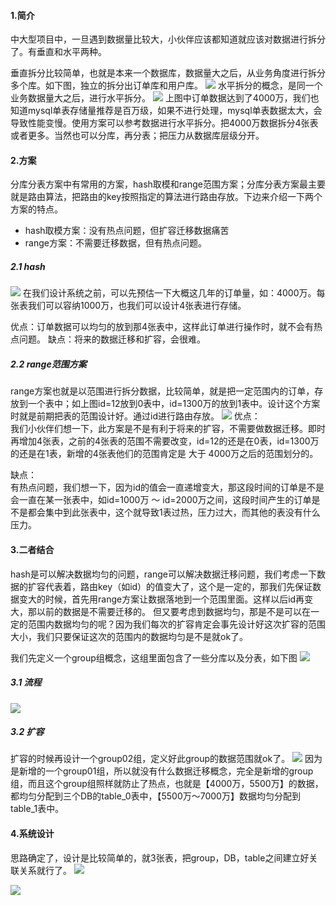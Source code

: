 #### 1.简介
中大型项目中，一旦遇到数据量比较大，小伙伴应该都知道就应该对数据进行拆分了。有垂直和水平两种。

垂直拆分比较简单，也就是本来一个数据库，数据量大之后，从业务角度进行拆分多个库。如下图，独立的拆分出订单库和用户库。
![](images/tab1.jpg)
水平拆分的概念，是同一个业务数据量大之后，进行水平拆分。
![](images/tab2.jpg)
上图中订单数据达到了4000万，我们也知道mysql单表存储量推荐是百万级，如果不进行处理，mysql单表数据太大，会导致性能变慢。使用方案可以参考数据进行水平拆分。把4000万数据拆分4张表或者更多。当然也可以分库，再分表；把压力从数据库层级分开。
#### 2.方案
分库分表方案中有常用的方案，hash取模和range范围方案；分库分表方案最主要就是路由算法，把路由的key按照指定的算法进行路由存放。下边来介绍一下两个方案的特点。
- hash取模方案：没有热点问题，但扩容迁移数据痛苦
- range方案：不需要迁移数据，但有热点问题。

##### 2.1 hash
![](images/tab3.jpg)
在我们设计系统之前，可以先预估一下大概这几年的订单量，如：4000万。每张表我们可以容纳1000万，也我们可以设计4张表进行存储。

优点：订单数据可以均匀的放到那4张表中，这样此订单进行操作时，就不会有热点问题。
缺点：将来的数据迁移和扩容，会很难。
##### 2.2 range范围方案
range方案也就是以范围进行拆分数据，比较简单，就是把一定范围内的订单，存放到一个表中；如上图id=12放到0表中，id=1300万的放到1表中。设计这个方案时就是前期把表的范围设计好。通过id进行路由存放。
![](images/tab5.jpg)
优点：  
我们小伙伴们想一下，此方案是不是有利于将来的扩容，不需要做数据迁移。即时再增加4张表，之前的4张表的范围不需要改变，id=12的还是在0表，id=1300万的还是在1表，新增的4张表他们的范围肯定是 大于 4000万之后的范围划分的。

缺点：  
有热点问题，我们想一下，因为id的值会一直递增变大，那这段时间的订单是不是会一直在某一张表中，如id=1000万 ～ id=2000万之间，这段时间产生的订单是不是都会集中到此张表中，这个就导致1表过热，压力过大，而其他的表没有什么压力。

#### 3.二者结合
hash是可以解决数据均匀的问题，range可以解决数据迁移问题，我们考虑一下数据的扩容代表着，路由key（如id）的值变大了，这个是一定的，那我们先保证数据变大的时候，首先用range方案让数据落地到一个范围里面。这样以后id再变大，那以前的数据是不需要迁移的。
但又要考虑到数据均匀，那是不是可以在一定的范围内数据均匀的呢？因为我们每次的扩容肯定会事先设计好这次扩容的范围大小，我们只要保证这次的范围内的数据均匀是不是就ok了。

我们先定义一个group组概念，这组里面包含了一些分库以及分表，如下图
![](images/tab6.jpg)

##### 3.1 流程
![](images/tab9.jpg)

##### 3.2 扩容
扩容的时候再设计一个group02组，定义好此group的数据范围就ok了。
![](images/tab11.jpg)
因为是新增的一个group01组，所以就没有什么数据迁移概念，完全是新增的group组，而且这个group组照样就防止了热点，也就是【4000万，5500万】的数据，都均匀分配到三个DB的table_0表中，【5500万～7000万】数据均匀分配到table_1表中。

#### 4.系统设计
思路确定了，设计是比较简单的，就3张表，把group，DB，table之间建立好关联关系就行了。
![](images/tab12.jpg)

![](images/tab13.jpg)
